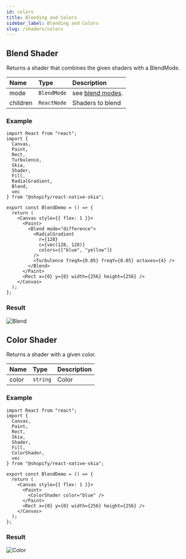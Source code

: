 ```yaml
---
id: colors
title: Blending and Colors
sidebar_label: Blending and Colors
slug: /shaders/colors
---
```


## Blend Shader

Returns a shader that combines the given shaders with a BlendMode.

| Name        | Type           |  Description                    |
|:------------|:---------------|:--------------------------------|
| mode        | `BlendMode` | see [blend modes](paint/properties.md#blend-mode). |
| children    | `ReactNode` | Shaders to blend |

### Example
```tsx twoslash
import React from "react";
import {
  Canvas,
  Paint,
  Rect,
  Turbulence,
  Skia,
  Shader,
  Fill,
  RadialGradient,
  Blend,
  vec
} from "@shopify/react-native-skia";

export const BlendDemo = () => {
  return (
    <Canvas style={{ flex: 1 }}>
      <Paint>
        <Blend mode="difference">
          <RadialGradient
            r={128}
            c={vec(128, 128)}
            colors={["blue", "yellow"]}
          />
          <Turbulence freqX={0.05} freqY={0.05} octaves={4} />
        </Blend>
      </Paint>
      <Rect x={0} y={0} width={256} height={256} />
    </Canvas>
  );
};
```
### Result
![Blend](assets/blend.png)

## Color Shader

Returns a shader with a given color.

| Name        | Type           |  Description                    |
|:------------|:---------------|:--------------------------------|
| color       | `string`       | Color                           |

### Example
```tsx twoslash
import React from "react";
import {
  Canvas,
  Paint,
  Rect,
  Skia,
  Shader,
  Fill,
  ColorShader,
  vec
} from "@shopify/react-native-skia";

export const BlendDemo = () => {
  return (
    <Canvas style={{ flex: 1 }}>
      <Paint>
        <ColorShader color="blue" />
      </Paint>
      <Rect x={0} y={0} width={256} height={256} />
    </Canvas>
  );
};
```
### Result
![Color](assets/color.png)
